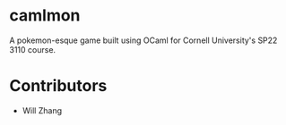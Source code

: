 # camlmon
A pokemon-esque game built using OCaml for Cornell University's SP22 3110 course. 

# Contributors 
- Will Zhang